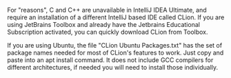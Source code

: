 For "reasons", C and C++ are unavailable in IntelliJ IDEA Ultimate, and require an installation of a different IntelliJ based IDE called CLion. If you are using JetBrains Toolbox and already have the Jetbrains Educational Subscription activated, you can quickly download CLion from Toolbox.

If you are using Ubuntu, the file "CLion Ubuntu Packages.txt" has the set of package names needed for most of CLion's features to work. Just copy and paste into an apt install command. It does not include GCC compilers for different architectures, if needed you will need to install those individually.